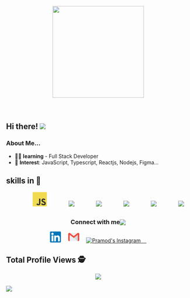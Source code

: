 
<div align="center">
<img align="" src="https://media.giphy.com/media/jRf5fsn8G6YaogAWxn/giphy.gif" width="250" height="250"/>
</br></br></br>
</div>


## Hi there! <img src="https://raw.githubusercontent.com/iampavangandhi/iampavangandhi/master/gifs/Hi.gif" width="25px"></h2>

### About Me...
- 👨‍💻 **learning** - Full Stack Developer 
- 🔎 **Interest**: JavaScript, Typescript, Reactjs, Nodejs, Figma...

## skills in 🚀
<p align="center">
     &nbsp;&nbsp;&nbsp;&nbsp;&nbsp;&nbsp;&nbsp;&nbsp;&nbsp;&nbsp;&nbsp;&nbsp;&nbsp;
    <img height="40" src= "https://raw.githubusercontent.com/devicons/devicon/master/icons/javascript/javascript-original.svg">
    &nbsp;&nbsp;&nbsp;&nbsp;&nbsp;&nbsp;&nbsp;&nbsp;&nbsp;&nbsp;&nbsp;&nbsp;&nbsp;
    <img height="40" src= "https://cdn.jsdelivr.net/gh/devicons/devicon/icons/typescript/typescript-original.svg">
	&nbsp;&nbsp;&nbsp;&nbsp;&nbsp;&nbsp;&nbsp;&nbsp;&nbsp;&nbsp;&nbsp;&nbsp;&nbsp;
    <img height="40" src= "https://cdn.jsdelivr.net/gh/devicons/devicon/icons/react/react-original.svg">
     &nbsp;&nbsp;&nbsp;&nbsp;&nbsp;&nbsp;&nbsp;&nbsp;&nbsp;&nbsp;&nbsp;&nbsp;&nbsp;
    <img height="40" src="https://cdn.jsdelivr.net/gh/devicons/devicon/icons/nextjs/nextjs-original.svg">
     &nbsp;&nbsp;&nbsp;&nbsp;&nbsp;&nbsp;&nbsp;&nbsp;&nbsp;&nbsp;&nbsp;&nbsp;&nbsp;
    <img height="40" src="https://cdn.jsdelivr.net/gh/devicons/devicon/icons/nodejs/nodejs-original.svg">
     &nbsp;&nbsp;&nbsp;&nbsp;&nbsp;&nbsp;&nbsp;&nbsp;&nbsp;&nbsp;&nbsp;&nbsp;&nbsp;
    <img height="40" src="https://cdn.jsdelivr.net/gh/devicons/devicon/icons/figma/figma-original.svg">
												      
</p>	
													
## <div align="center">
  <h3 align="center">Connect with me<img align="center" src="https://github.com/rajput2107/rajput2107/blob/master/Assets/Handshake.gif" height="33px" /></h3> 	
 													     
 <p align="center">
<a href="http://linkedin.com/in/wayne-deyvson-b0079120a"><img src="https://github.com/chandan-reddy-k/chandan-reddy-k/blob/master/assets/linkedin.svg" width="30px" alt="LinkedIn"></a> &nbsp; &nbsp;
<a href="mailto:wayneupe@gmail.com"><img src="https://github.com/chandan-reddy-k/chandan-reddy-k/blob/master/assets/gmail.svg" width="30px" alt="mail"></a> &nbsp; &nbsp;
<a href="https://www.instagram.com/waynedeyvson?r=nametag"blank">
  <img align="" alt="Pramod's Instagram" width="30px" src="https://www.vectorlogo.zone/logos/instagram/instagram-icon.svg" /> &nbsp; &nbsp;
 </a>
</p>

<p align="center"> 

 ## Total Profile Views :detective: <br>
 <p align="center"> 
   <img alingn="center" src="https://profile-counter.glitch.me/WayneDeyvson/count.svg" />
 </p>

 <img src="https://imgur.com/rilHVxA.png"/>
